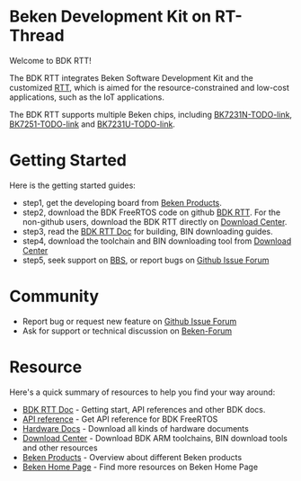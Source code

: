 # Beken Development Kit on RT-Thread

Welcome to BDK RTT!

The BDK RTT integrates Beken Software Development Kit and the customized [RTT](https://www.rt-thread.org/), which is aimed for the resource-constrained
and low-cost applications, such as the IoT applications.

The BDK RTT supports multiple Beken chips, including [BK7231N-TODO-link](http://www.bekencorp.com/), [BK7251-TODO-link](http://www.bekencorp.com/)
and [BK7231U-TODO-link](http://www.bekencorp.com/).

# Getting Started

Here is the getting started guides:

 - step1, get the developing board from [Beken Products](http://www.bekencorp.com/index/goods/product.html).
 - step2, download the BDK FreeRTOS code on github [BDK RTT](https://github.com/bekencorp/bdk_rtt). For the non-github users,
download the BDK RTT directly on [Download Center](http://bbs.bekencorp.com:8191/forum.php?mod=forumdisplay&fid=57).
 - step3, read the [BDK RTT Doc](https://github.com/bekencorp/bdk_rtt/tree/release/v3.0/docs) for building, BIN downloading guides.
 - step4, download the toolchain and BIN downloading tool from [Download Center](http://bbs.bekencorp.com:8191/forum.php?mod=forumdisplay&fid=57)
 - step5, seek support on [BBS](http://bbs.bekencorp.com:8191/forum.php), or report bugs on [Github Issue Forum](https://github.com/bekencorp/bdk_rtt/issues)

# Community
 - Report bug or request new feature on [Github Issue Forum](https://github.com/bekencorp/bdk_rtt/issues)  
 - Ask for support or technical discussion on [Beken-Forum](http://bbs.bekencorp.com:8191/forum.php)

# Resource

Here's a quick summary of resources to help you find your way around:

 - [BDK RTT Doc](https://github.com/bekencorp/bdk_rtt/tree/release/v3.0/docs) - Getting start, API references and other BDK docs.
 - [API reference](https://github.com/bekencorp/bdk_freertos/blob/release/v3.0/release/doc/BEKEN_WiFi_SDK_API_Reference-3.0.27.pdf) - Get API reference for BDK FreeRTOS
 - [Hardware Docs](http://bbs.bekencorp.com:8191/forum.php?mod=forumdisplay&fid=57) - Download all kinds of hardware documents
 - [Download Center](http://bbs.bekencorp.com:8191/forum.php?mod=forumdisplay&fid=57) - Download BDK ARM toolchains, BIN download tools and other resources
 - [Beken Products](http://www.bekencorp.com/index/goods/product.html) - Overview about different Beken products
 - [Beken Home Page](http://www.bekencorp.com) - Find more resources on Beken Home Page
